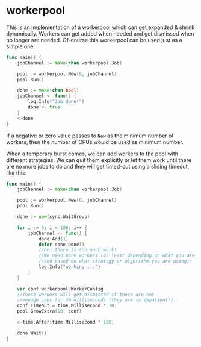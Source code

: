 # workerpool
This is an implementation of a workerpool which can get expanded &amp; shrink dynamically. Workers can get added when needed and get dismissed when no longer are needed. Of-course this workerpool can be used just as a simple one:

```go
func main() {
	jobChannel := make(chan workerpool.Job)

	pool := workerpool.New(0, jobChannel)
	pool.Run()

	done := make(chan bool)
	jobChannel <- func() {
		log.Info("Job done!")
		done <- true
	}
	<-done
}
```

If a negative or zero value passes to `New` as the minimum number of workers, then the number of CPUs would be used as minimum number.

When a temporary burst comes, we can add workers to the pool with different strategies. We can quit them explicitly or let them work until there are no more jobs to do and they will get timed-out using a sliding timeout, like this:

```go
func main() {
	jobChannel := make(chan workerpool.Job)

	pool := workerpool.New(0, jobChannel)
	pool.Run()

	done := new(sync.WaitGroup)

	for i := 0; i < 100; i++ {
		jobChannel <- func() {
			done.Add(1)
			defer done.Done()
			//Oh! There is too much work!
			//We need more workers (or less? depending on what you are doing
			//and based on what strategy or algorithm you are using)!
			log.Info("working ...")
		}
	}

	var conf workerpool.WorkerConfig
	//These workers will get dismissed if there are not
	//enough jobs for 30 milliseconds (they are so impatient!).
	conf.Timeout = time.Millisecond * 30
	pool.GrowExtra(10, conf)

	<-time.After(time.Millisecond * 100)

	done.Wait()
}
```
